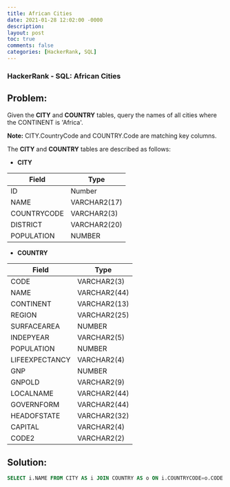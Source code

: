 ```yaml
---
title: African Cities
date: 2021-01-28 12:02:00 -0000
description: 
layout: post
toc: true
comments: false
categories: [HackerRank, SQL]
---
```


### HackerRank - SQL: African Cities

## Problem:

Given the **CITY** and **COUNTRY** tables, query the names of all cities where the CONTINENT is 'Africa'.

**Note:** CITY.CountryCode and COUNTRY.Code are matching key columns.

The **CITY** and **COUNTRY** tables are described as follows:

* **CITY**

| Field | Type |
| ----------- | ----------- |
| ID | Number |
| NAME | VARCHAR2(17) |
| COUNTRYCODE | VARCHAR2(3) |
| DISTRICT | VARCHAR2(20) |
| POPULATION | NUMBER |

* **COUNTRY**

| Field | Type |
| ----------- | ----------- |
| CODE | VARCHAR2(3) |
| NAME | VARCHAR2(44) |
| CONTINENT | VARCHAR2(13) |
| REGION | VARCHAR2(25) |
| SURFACEAREA | NUMBER |
| INDEPYEAR | VARCHAR2(5) |
| POPULATION | NUMBER |
| LIFEEXPECTANCY | VARCHAR2(4) |
| GNP | NUMBER |
| GNPOLD | VARCHAR2(9) |
| LOCALNAME | VARCHAR2(44) |
| GOVERNFORM | VARCHAR2(44) |
| HEADOFSTATE | VARCHAR2(32) |
| CAPITAL | VARCHAR2(4) |
| CODE2 | VARCHAR2(2) |

## Solution:

```sql 
SELECT i.NAME FROM CITY AS i JOIN COUNTRY AS o ON i.COUNTRYCODE=o.CODE WHERE o.CONTINENT='Africa';
```